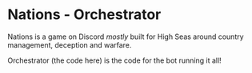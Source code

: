 # Nations - Orchestrator

Nations is a game on Discord *mostly* built for High Seas around country management, deception and warfare.

Orchestrator (the code here) is the code for the bot running it all!
